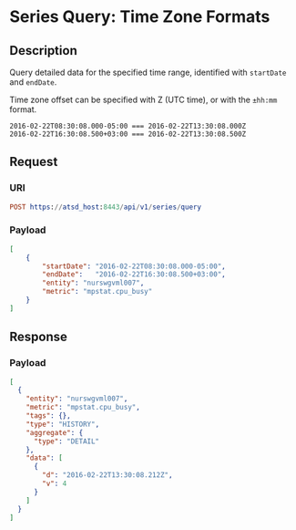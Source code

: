 # Series Query: Time Zone Formats

## Description

Query detailed data for the specified time range, identified with `startDate` and `endDate`.

Time zone offset can be specified with Z (UTC time), or with the `±hh:mm` format.

```ls
2016-02-22T08:30:08.000-05:00 === 2016-02-22T13:30:08.000Z
2016-02-22T16:30:08.500+03:00 === 2016-02-22T13:30:08.500Z
```

## Request

### URI

```elm
POST https://atsd_host:8443/api/v1/series/query
```

### Payload

```json
[
    {
        "startDate": "2016-02-22T08:30:08.000-05:00",
        "endDate":   "2016-02-22T16:30:08.500+03:00",
        "entity": "nurswgvml007",
        "metric": "mpstat.cpu_busy"
    }
]
```

## Response

### Payload

```json
[
  {
    "entity": "nurswgvml007",
    "metric": "mpstat.cpu_busy",
    "tags": {},
    "type": "HISTORY",
    "aggregate": {
      "type": "DETAIL"
    },
    "data": [
      {
        "d": "2016-02-22T13:30:08.212Z",
        "v": 4
      }
    ]
  }
]
```
